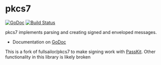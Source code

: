 # pkcs7

[![GoDoc](https://godoc.org/github.com/fullsailor/pkcs7?status.svg)](https://godoc.org/github.com/fullsailor/pkcs7)
[![Build Status](https://travis-ci.org/fullsailor/pkcs7.svg?branch=master)](https://travis-ci.org/fullsailor/pkcs7)

pkcs7 implements parsing and creating signed and enveloped messages.

- Documentation on [GoDoc](http://godoc.org/github.com/fullsailor/pkcs7)


This is a fork of fullsailor/pkcs7 to make signing work with [PassKit](https://developer.apple.com/library/content/documentation/UserExperience/Conceptual/PassKit_PG/Creating.html#//apple_ref/doc/uid/TP40012195-CH4-SW1).  Other functionality in this library is likely broken